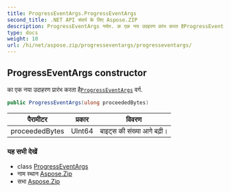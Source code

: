 ```yaml
---
title: ProgressEventArgs.ProgressEventArgs
second_title: .NET API संदर्भ के लिए Aspose.ZIP
description: ProgressEventArgs नर्मत. क एक नय उदहरण प्ररंभ करत हैProgressEventArgs वर्ग.
type: docs
weight: 10
url: /hi/net/aspose.zip/progresseventargs/progresseventargs/
---
```

## ProgressEventArgs constructor

का एक नया उदाहरण प्रारंभ करता है[`ProgressEventArgs`](../) वर्ग.

```csharp
public ProgressEventArgs(ulong proceededBytes)
```

| पैरामीटर | प्रकार | विवरण |
| --- | --- | --- |
| proceededBytes | UInt64 | बाइट्स की संख्या आगे बढ़ी। |

### यह सभी देखें

* class [ProgressEventArgs](../)
* नाम स्थान [Aspose.Zip](../../progresseventargs/)
* सभा [Aspose.Zip](../../../)


